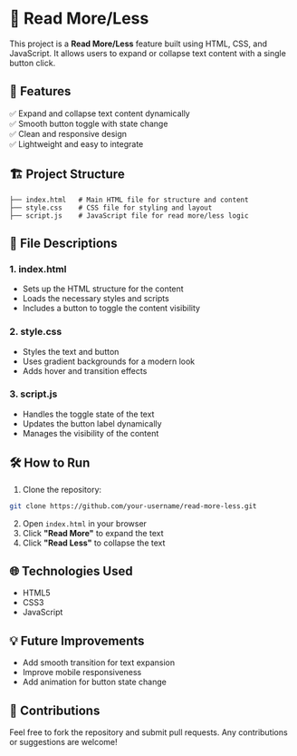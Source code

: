 
# 📖 Read More/Less

This project is a **Read More/Less** feature built using HTML, CSS, and JavaScript. It allows users to expand or collapse text content with a single button click.

## 🚀 Features
✅ Expand and collapse text content dynamically  
✅ Smooth button toggle with state change  
✅ Clean and responsive design  
✅ Lightweight and easy to integrate  

## 🏗️ Project Structure
```
├── index.html   # Main HTML file for structure and content
├── style.css    # CSS file for styling and layout
├── script.js    # JavaScript file for read more/less logic
```

## 📂 File Descriptions
### 1. index.html  
- Sets up the HTML structure for the content  
- Loads the necessary styles and scripts  
- Includes a button to toggle the content visibility  

### 2. style.css  
- Styles the text and button  
- Uses gradient backgrounds for a modern look  
- Adds hover and transition effects  

### 3. script.js  
- Handles the toggle state of the text  
- Updates the button label dynamically  
- Manages the visibility of the content  

## 🛠️ How to Run
1. Clone the repository:
```bash
git clone https://github.com/your-username/read-more-less.git
```
2. Open `index.html` in your browser  
3. Click **"Read More"** to expand the text  
4. Click **"Read Less"** to collapse the text  

## 🌐 Technologies Used
- HTML5  
- CSS3  
- JavaScript  

## 💡 Future Improvements
- Add smooth transition for text expansion  
- Improve mobile responsiveness  
- Add animation for button state change  

## 🎯 Contributions
Feel free to fork the repository and submit pull requests. Any contributions or suggestions are welcome!  

